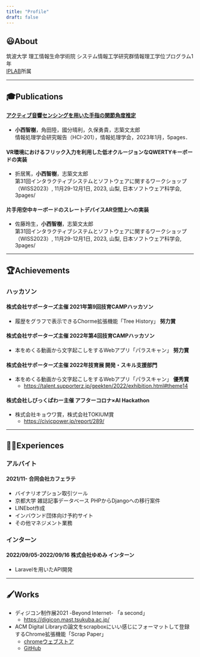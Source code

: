 ```yaml
---
title: "Profile"
draft: false
---
```

## 😃About
筑波大学 理工情報生命学術院 システム情報工学研究群情報理工学位プログラム1年  
[IPLAB](https://www.iplab.cs.tsukuba.ac.jp/)所属  

---

## 🎓Publications

#### [アクティブ音響センシングを用いた手指の関節角度推定](http://id.nii.ac.jp/1001/00223223/)  
* __小西智樹__，角田陸，國分晴利，久保勇貴，志築文太郎  
  情報処理学会研究報告（HCI-201），情報処理学会，2023年1月，5pages．  

#### VR環境におけるフリック入力を利用した低オクルージョンなQWERTYキーボードの実装  
  * 折居篤，__小西智樹__，志築文太郎  
  第31回インタラクティブシステムとソフトウェアに関するワークショップ（WISS2023）, 11月29-12月1日, 2023, 山梨, 日本ソフトウェア科学会, 3pages/
#### 片手用空中キーボードのスレートデバイスAR空間上への実装  
  * 佐藤玲生，__小西智樹__，志築文太郎  
  第31回インタラクティブシステムとソフトウェアに関するワークショップ（WISS2023）, 11月29-12月1日, 2023, 山梨, 日本ソフトウェア科学会, 3pages/
---

## 🏆Achievements
### ハッカソン
#### 株式会社サポーターズ主催 2021年第9回技育CAMPハッカソン 
* 履歴をグラフで表示できるChorme拡張機能「Tree History」 **努力賞**
#### 株式会社サポーターズ主催 2022年第4回技育CAMPハッカソン 
  * 本をめくる動画から文字起こしをするWebアプリ「パラスキャン」 **努力賞**
#### 株式会社サポーターズ主催 2022年技育展 開発・スキル支援部門 
  * 本をめくる動画から文字起こしをするWebアプリ「パラスキャン」 **優秀賞**  
    * https://talent.supporterz.jp/geekten/2022/exhibition.html#theme14
  
#### 株式会社しびっくぱわー主催 アフターコロナ×AI Hackathon
  * 株式会社キョウワ賞，株式会社TOKIUM賞
    * https://civicpower.jp/report/289/
---

## 👨‍💻Experiences
### アルバイト
#### 2021/11- 合同会社カフェラテ
* バイナリオプション取引ツール
* 京都大学 雑誌記事データベース PHPからDjangoへの移行案件
* LINEbot作成
* インバウンド団体向け予約サイト
* その他マネジメント業務
### インターン
#### 2022/09/05-2022/09/16 株式会社ゆめみ インターン
* Laravelを用いたAPI開発

---

## 🖌️Works
* ディジコン制作展2021 -Beyond Internet- 「a second」  
  * https://digicon.mast.tsukuba.ac.jp/
* ACM Digital Libraryの論文をscrapboxにいい感じにフォーマットして登録するChrome拡張機能「Scrap Paper」  
  * [chromeウェブストア](https://chrome.google.com/webstore/detail/scrap-paper/cgkgikddogobbaakbmbjphgipgfbkbdo)
  * [GitHub](https://github.com/tomoki52/scrap-paper-chrome-extention)
<!--
## 🖥Skills
* アジャイル開発
* Django
* github
* Processing

## 🎵Hobby
* ベース、ギター、ピアノ
* DTM 
-->
